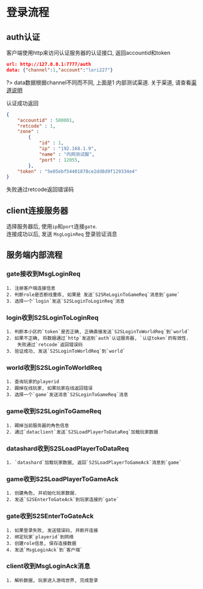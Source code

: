 # 登录流程

## auth认证

客户端使用http来访问认证服务器的认证接口, 返回accountid和token

```json
url: http://127.0.0.1:7777/auth
data: {"channel":1,"account":"lori227"}
```

?> data数据根据channel不同而不同, 上面是1 内部测试渠道. 关于渠道, 请查看[渠道说明](/docs/渠道记录.md)

认证成功返回

```json
{
	"accountid" : 500001,
	"retcode" : 1,
	"zone" : 
		{
			"id" : 1,
			"ip" : "192.168.1.9",
			"name" : "内网测试服",
			"port" : 12055,
		},
	"token" : "5e05ebf54401878ce2dd8d9f129334e4"
}
```

失败通过retcode返回错误码

## client连接服务器

选择服务器后, 使用`ip`和`port`连接`gate`.  
连接成功以后, 发送 `MsgLoginReq` 登录验证消息

## 服务端内部流程

### gate接收到MsgLoginReq

	1. 注册客户端连接信息
	2. 判断role是否断线重练, 如果是 发送`S2SReLoginToGameReq`消息到`game`
	3. 选择一个`login`发送`S2SLoginToLoginReq`消息


### login收到S2SLoginToLoginReq

	1. 判断本小区的`token`是否正确, 正确直接发送`S2SLoginToWorldReq`到`world`
	2. 如果不正确, 将数据通过`http`发送到`auth`认证服务器, `认证token`的有效性.  
		失败通过`retcode`返回错误码  
	3. 验证成功, 发送`S2SLoginToWorldReq`到`world`

### world收到S2SLoginToWorldReq

	1. 查询玩家的playerid
	2. 踢掉在线玩家, 如果玩家在线返回错误  
	3. 选择一个`game`发送消息`S2SLoginToGameReq`消息

### game收到S2SLoginToGameReq

	1. 踢掉当前服务器的角色信息  
	2. 通过`dataclient`发送`S2SLoadPlayerToDataReq`加载玩家数据

### datashard收到S2SLoadPlayerToDataReq

	1. `datashard`加载玩家数据, 返回`S2SLoadPlayerToGameAck`消息到`game`

### game收到S2SLoadPlayerToGameAck

	1. 创建角色, 并初始化玩家数据.  
	2. 发送`S2SEnterToGateAck`到玩家连接的`gate`

### gate收到S2SEnterToGateAck

	1. 如果登录失败, 发送错误码, 并断开连接  
	2. 绑定玩家`playerid`到网络  
	3. 创建role信息, 保存连接数据  
	4. 发送`MsgLoginAck`到`客户端`

### client收到MsgLoginAck消息

	1. 解析数据, 玩家进入游戏世界, 完成登录